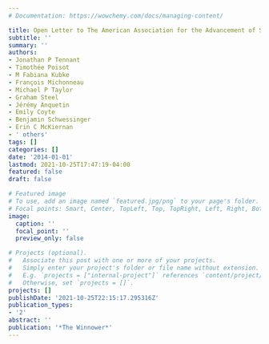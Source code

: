 ```yaml
---
# Documentation: https://wowchemy.com/docs/managing-content/

title: Open Letter to The American Association for the Advancement of Science
subtitle: ''
summary: ''
authors:
- Jonathan P Tennant
- Timothée Poisot
- M Fabiana Kubke
- François Michonneau
- Michael P Taylor
- Graham Steel
- Jérémy Anquetin
- Emily Coyte
- Benjamin Schwessinger
- Erin C McKiernan
- ' others'
tags: []
categories: []
date: '2014-01-01'
lastmod: 2021-10-25T17:47:19-04:00
featured: false
draft: false

# Featured image
# To use, add an image named `featured.jpg/png` to your page's folder.
# Focal points: Smart, Center, TopLeft, Top, TopRight, Left, Right, BottomLeft, Bottom, BottomRight.
image:
  caption: ''
  focal_point: ''
  preview_only: false

# Projects (optional).
#   Associate this post with one or more of your projects.
#   Simply enter your project's folder or file name without extension.
#   E.g. `projects = ["internal-project"]` references `content/project/deep-learning/index.md`.
#   Otherwise, set `projects = []`.
projects: []
publishDate: '2021-10-25T22:15:17.295316Z'
publication_types:
- '2'
abstract: ''
publication: '*The Winnower*'
---
```

